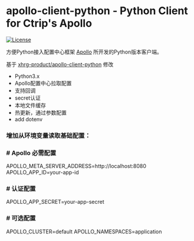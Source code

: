 apollo-client-python - Python Client for Ctrip's Apollo
================
[![License](https://img.shields.io/badge/License-Apache%202.0-blue.svg)](https://opensource.org/licenses/Apache-2.0)

方便Python接入配置中心框架 [Apollo](https://github.com/ctripcorp/apollo) 所开发的Python版本客户端。

基于 [xhrg-product/apollo-client-python](https://github.com/xhrg-product/apollo-client-python)  修改

* Python3.x
* Apollo配置中心拉取配置
* 支持回调
* secret认证
* 本地文件缓存
* 热更新，通过参数配置
* add dotenv

### 增加从环境变量读取基础配置：
### # Apollo 必需配置
APOLLO_META_SERVER_ADDRESS=http://localhost:8080
APOLLO_APP_ID=your-app-id

### # 认证配置
APOLLO_APP_SECRET=your-app-secret

### # 可选配置
APOLLO_CLUSTER=default
APOLLO_NAMESPACES=application
